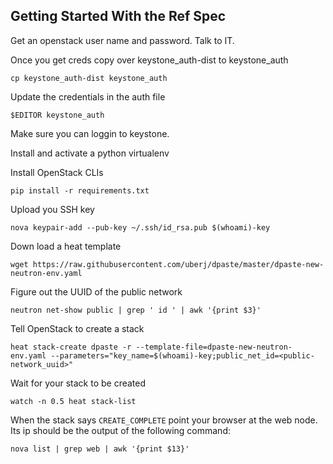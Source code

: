 Getting Started With the Ref Spec
---------------------------------
Get an openstack user name and password. Talk to IT.

Once you get creds copy over keystone\_auth-dist to keystone\_auth

```
cp keystone_auth-dist keystone_auth
```

Update the credentials in the auth file

```
$EDITOR keystone_auth
```

Make sure you can loggin to keystone.

Install and activate a python virtualenv

Install OpenStack CLIs

```
pip install -r requirements.txt
```

Upload you SSH key

```
nova keypair-add --pub-key ~/.ssh/id_rsa.pub $(whoami)-key
```

Down load a heat template

```
wget https://raw.githubusercontent.com/uberj/dpaste/master/dpaste-new-neutron-env.yaml
```

Figure out the UUID of the public network

```
neutron net-show public | grep ' id ' | awk '{print $3}'
```

Tell OpenStack to create a stack

```
heat stack-create dpaste -r --template-file=dpaste-new-neutron-env.yaml --parameters="key_name=$(whoami)-key;public_net_id=<public-network_uuid>"
```

Wait for your stack to be created

```
watch -n 0.5 heat stack-list
```

When the stack says ``CREATE_COMPLETE`` point your browser at the web node. Its ip should be the output of the following command:
```
nova list | grep web | awk '{print $13}'
```
